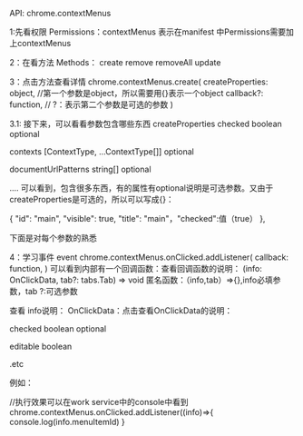 API:
chrome.contextMenus

1:先看权限
Permissions：contextMenus
表示在manifest 中Permissions需要加上contextMenus

2：在看方法
Methods：
create
remove
removeAll
update

3：点击方法查看详情
chrome.contextMenus.create(
  createProperties: object, //第一个参数是object，所以需要用{}表示一个object
  callback?: function,      // ?：表示第二个参数是可选的参数
)

3.1: 接下来，可以看看参数包含哪些东西 createProperties
checked
boolean optional

contexts
[ContextType, ...ContextType[]] optional

documentUrlPatterns
string[] optional

....
可以看到，包含很多东西，有的属性有optional说明是可选参数。又由于createProperties是可选的，所以可以写成{}：

 { "id": "main", "visible": true, "title": "main"，"checked":值（true） },

 下面是对每个参数的熟悉


4：学习事件 event
chrome.contextMenus.onClicked.addListener(
  callback: function,
)
可以看到内部有一个回调函数：查看回调函数的说明：
(info: OnClickData, tab?: tabs.Tab) => void
匿名函数：（info,tab）=>{},info必填参数，tab ?:可选参数

查看 info说明：
OnClickData：点击查看OnClickData的说明：

checked
boolean optional

editable
boolean

.etc

例如：

//执行效果可以在work service中的console中看到
chrome.contextMenus.onClicked.addListener((info)=>{
  console.log(info.menuItemId)
}






